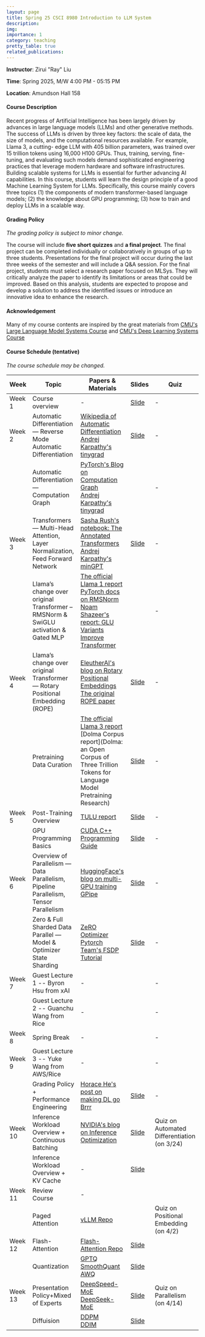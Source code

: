 ```yaml
---
layout: page
title: Spring 25 CSCI 8980 Introduction to LLM System
description: 
img:
importance: 1
category: teaching
pretty_table: true
related_publications: 
---
```


**Instructor**: Zirui "Ray" Liu

**Time**: Spring 2025, M/W 4:00 PM - 05:15 PM

**Location**: Amundson Hall 158

#### **Course Description**

Recent progress of Artificial Intelligence has been largely driven by advances in large language models (LLMs) and other generative methods. The success of LLMs is driven by three key factors: the scale of data, the size of models, and the computational resources available. For example, Llama 3, a cutting- edge LLM with 405 billion parameters, was trained over 15 trillion tokens using 16,000 H100 GPUs. Thus, training, serving, fine-tuning, and evaluating such models demand sophisticated engineering practices that leverage modern hardware and software infrastructures. Building scalable systems for LLMs is essential for further advancing AI capabilities.
In this course, students will learn the design principle of a good Machine Learning System for LLMs. Specifically, this course mainly covers three topics (1) the components of modern transformer-based language models; (2) the knowledge about GPU programming; (3) how to train and deploy LLMs in a scalable way.

#### **Grading Policy**

*The grading policy is subject to minor change.*

The course will include **five short quizzes** and **a final project**. The final project can be completed individually or collaboratively in groups of up to three students. Presentations for the final project will occur during the last three weeks of the semester and will include a Q&A session.
For the final project, students must select a research paper focused on MLSys. They will critically analyze the paper to identify its limitations or areas that could be improved. Based on this analysis, students are expected to propose and develop a solution to address the identified issues or introduce an innovative idea to enhance the research.

#### **Acknowledgement**

Many of my course contents are inspired by the great materials from [CMU's Large Language Model Systems Course](https://llmsystem.github.io/llmsystem2025spring/docs/Syllabus) and [CMU's Deep Learning Systems Course](https://dlsyscourse.org/lectures/)

####  **Course Schedule (tentative)**

*The course schedule may be changed.*

| Week       | Topic                                                                 | Papers & Materials                                                                                                                                                                                                                                                                                                                                                                             | Slides | Quiz |
|------------|-----------------------------------------------------------------------|---------------------------------------------------------------------------------------------------------------------------------------------------------------------------------------------------------------------------------------------------------------------------------------------------------------------------------------------------------------------------------------------------|--------|------|
| Week 1     | Course overview                                                       | -                                                                                                                                                                                                                                                                                                                                                                                                | [Slide](https://docs.google.com/presentation/d/1olWSWsSRH3zvugEG2CcqnKthLWV1mowQI6f98IEIoFQ/edit?usp=sharing)     | -    |
| Week 2     | Automatic Differentiation — Reverse Mode Automatic Differentiation      | [Wikipedia of Automatic Differentiation](https://en.wikipedia.org/wiki/Automatic_differentiation) <br> [Andrej Karpathy's tinygrad](https://github.com/karpathy/micrograd)                                                                                                                                                                                                               | [Slide](https://docs.google.com/presentation/d/1yGq3WjNbFjEzkhYs-9coctZOv_Pz9pUV9LWIvj7Ncck/edit?usp=sharing)       | -    |
|            | Automatic Differentiation — Computation Graph                         | [PyTorch's Blog on Computation Graph](https://pytorch.org/blog/computational-graphs-constructed-in-pytorch/) <br> [Andrej Karpathy's tinygrad](https://github.com/karpathy/micrograd)                                                                                                                                                                                                     |        | -    |
| Week 3     | Transformers — Multi-Head Attention, Layer Normalization, Feed Forward Network | [Sasha Rush's notebook: The Annotated Transformers](https://nlp.seas.harvard.edu/annotated-transformer/) <br> [Andrej Karpathy's minGPT](https://github.com/karpathy/minGPT)                                                                                                                                                                                                           | [Slide](https://docs.google.com/presentation/d/1DPAOl2mZT0DCLKwrYjtWNLIMRtwqPv_W/edit?usp=sharing&ouid=116037056599089083520&rtpof=true&sd=true)       | -    |
|            | Llama’s change over original Transformer – RMSNorm & SwiGLU activation & Gated MLP | [The official Llama 1 report](https://arxiv.org/pdf/2302.13971) <br> [PyTorch docs on RMSNorm](https://pytorch.org/docs/stable/generated/torch.nn.modules.normalization.RMSNorm.html) <br> [Noam Shazeer's report: GLU Variants Improve Transformer](https://arxiv.org/pdf/2002.05202)                                                                                        |        | -    |
| Week 4     | Llama’s change over original Transformer — Rotary Positional Embedding (ROPE) | [EleutherAI's blog on Rotary Positional Embeddings](https://blog.eleuther.ai/rotary-embeddings/) <br> [The original ROPE paper](https://arxiv.org/abs/2104.09864)                                                                                                                                                                                                                           |  [Slide](https://docs.google.com/presentation/d/1OubRcbJBUUjGojfXVW3ZOzqwdUKZman6y-_7iAhi4fA/edit?usp=sharing)      | -    |
|            | Pretraining Data Curation                  | [The official Llama 3 report](https://arxiv.org/abs/2407.21783) <br> [Dolma Corpus report](Dolma: an Open Corpus of Three Trillion Tokens for Language Model Pretraining Research)                                                                                                                                                                                     | [Slide](https://docs.google.com/presentation/d/1_sBk1JUpSJ8qyLDxTCPlllVZt1KGlWWe/edit?usp=sharing&ouid=116037056599089083520&rtpof=true&sd=true)  | -    |
| Week 5     | Post-Training Overview                                | [TULU report](https://arxiv.org/abs/2411.15124)                      | [Slide](https://docs.google.com/presentation/d/1sFpLUvBGwuw1SIYEfBlWt4toNLxs0SvH/edit?usp=sharing&ouid=116037056599089083520&rtpof=true&sd=true)   | -    |
|     | GPU Programming Basics                               | [CUDA C++ Programming Guide](https://docs.nvidia.com/cuda/cuda-c-programming-guide/)                       | [Slide](https://docs.google.com/presentation/d/17fu6JHdjpO64gc3fhFBbR2gJvFpS8wZb/edit?usp=sharing&ouid=116037056599089083520&rtpof=true&sd=true)    | -    |
|  Week 6       | Overview of Parallelism — Data Parallelism, Pipeline Parallelism, Tensor Parallelism | [HuggingFace's blog on multi-GPU training](https://huggingface.co/docs/transformers/main/en/perf_train_gpu_many) <br> [GPipe](https://arxiv.org/abs/1811.06965)                                                                                                                                                                                                                                 |   [Slide](https://docs.google.com/presentation/d/1J33aiMYjapBi9GO6zJt62acTWyi0abul/edit?usp=sharing&ouid=116037056599089083520&rtpof=true&sd=true)     | -    |
|            | Zero & Full Sharded Data Parallel — Model & Optimizer State Sharding      | [ZeRO Optimizer](https://arxiv.org/abs/1910.02054) <br> [Pytorch Team's FSDP Tutorial](https://pytorch.org/tutorials/intermediate/FSDP_tutorial.html)                                                                                                                                                                                                                                                                    |    [Slide](https://docs.google.com/presentation/d/1K0unEzz20xiqQ7dMTr6n6jq9JkGWGZJZ/edit?usp=sharing&ouid=116037056599089083520&rtpof=true&sd=true)    | -    |
| Week 7 | Guest Lecture 1 -- Byron Hsu from xAI                                                                   | -                                                                                                                                                                                                                                                                                                                                                                                                |        | -    |
|  | Guest Lecture 2 -- Guanchu Wang from Rice                                                                   | -                                                                                                                                                                                                                                                                                                                                                                                                |        | -    |
| Week 8 | Spring Break                                                                   | -                                                                                                                                                                                                                                                                                                                                                                                                |        | -    |
| Week 9 | Guest Lecture 3 -- Yuke Wang from AWS/Rice                                                                   | -                                                                                                                                                                                                                                                                                                                                                                                                |       | -    |
|  | Grading Policy + Performance Engineering                                                                  | [Horace He's post on making DL go Brrr](https://horace.io/brrr_intro.html)                                                                                                                                                                                                                                                                                                                                                                                                |  [Slide](https://docs.google.com/presentation/d/1uwM1Uu3XjV-GLe1zkBqwl9bftAcpibntZUmPUkrA1sU/edit?usp=sharing)       | -    |
| Week 10 | Inference Workload Overview + Continuous Batching                                                                  | [NVIDIA's blog on Inference Optimization ](https://developer.nvidia.com/blog/mastering-llm-techniques-inference-optimization/)                                                                                                                                                                                                                                                                                                                                                                                                |  [Slide](https://docs.google.com/presentation/d/1J4b8i5JQIHvVgpTIBtnvLCJSxuELs3ulqdWypzWNpuE/edit?usp=sharing)     | Quiz on Automated Differentiation (on 3/24)    |
|  | Inference Workload Overview + KV Cache       | -                                                                                                                                                                                                                                                                                                                                                                                                |  [Slide](https://docs.google.com/presentation/d/134iBnMTEGmTplWGqTO4KbJoX4R_u_NBEaO-cmL9ZLHU/edit?usp=sharing)    |  |
| Week 11 | Review Course                                                                  | -                                                                                                                                                                                                                                                                                                                                                                                                |       |  |
| | Paged Attention            | [vLLM Repo](https://github.com/vllm-project/vllm)                                                                                                                                                                                                                                                                                                                                                                                                 |       | Quiz on Positional Embedding (on 4/2) |
| Week 12 | Flash-Attention           | [Flash-Attention Repo](https://github.com/Dao-AILab/flash-attention)                                                                                                                                                                                                                                                                                                                                                                                                 | [Slide](https://docs.google.com/presentation/d/1OGFGuDf2mym9-nXW4KiwOQI2rlfxm_I7Vk4RcHERip8/edit?slide=id.g3496e11731a_0_3#slide=id.g3496e11731a_0_3)      | |
| | Quantization            | [GPTQ](https://arxiv.org/abs/2210.17323) <br> [SmoothQuant](https://arxiv.org/abs/2211.10438) <br> [AWQ](https://arxiv.org/abs/2306.00978)                                                                                                                                                                                                                                                                                                                                                                                                 |    [Slide](https://docs.google.com/presentation/d/1bBuEvzEK583iUpzytGMWGIXtwW4y8G_m/edit?usp=sharing&ouid=116037056599089083520&rtpof=true&sd=true)   |  |
| Week 13 | Presentation Policy+Mixed of Experts           |  [DeepSpeed-MoE](https://arxiv.org/abs/2201.05596) <br>   [DeepSeek-MoE](https://arxiv.org/abs/2401.06066)         |    [Slide](https://docs.google.com/presentation/d/1brl8y4RJ6c2IN18lyIPdz9eCAdMg0OZ6iKOh5MULTOQ/edit?slide=id.p#slide=id.p)   | Quiz on Parallelism (on 4/14) |
| | Diffuision            |                                                                                                                                                                                                                                                                                                                                                                         [DDPM](https://arxiv.org/abs/2006.11239) <br> [DDIM](https://arxiv.org/abs/2010.02502)                        |    [Slide](https://docs.google.com/presentation/d/1bU-nLtGDrRjfsjfmapQIV9mZnHN71GOiY3tDOOMWZlE/edit?slide=id.p#slide=id.p)   |  |

<!-- | Week X       | GPU Programming Basic -- Roofline Analysis | [NERSC Tutorials on Roofline Analysis](https://docs.nersc.gov/tools/performance/roofline/) |
| Week X       | GPU Programming Basic -- Matrix Multiplication with Triton | [Triton's blog on Matrix Multiplication](https://triton-lang.org/main/getting-started/tutorials/03-matrix-multiplication.html) | -->

<!-- |  Week 6          | Neural Network Training — Adam Optimizer & Mixed Precision Training     | [The original Adam Optimizer paper](https://arxiv.org/abs/1412.6980) <br> [PyTorch's Adam Optimizer doc](https://pytorch.org/docs/stable/generated/torch.optim.Adam.html) <br> [The original mixed precision training paper](https://arxiv.org/abs/1710.03740) <br> [PyTorch's blog on mixed precision training](https://pytorch.org/blog/what-every-user-should-know-about-mixed-precision-training-in-pytorch/) |        | -->